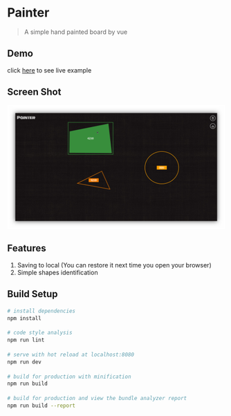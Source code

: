# Painter

> A simple hand painted board by vue

## Demo

click [here](https://sc-painter.netlify.com/) to see live example

## Screen Shot

![](screen-shot.png)

## Features

1. Saving to local (You can restore it next time you open your browser)
2. Simple shapes identification

## Build Setup

```bash
# install dependencies
npm install

# code style analysis
npm run lint

# serve with hot reload at localhost:8080
npm run dev

# build for production with minification
npm run build

# build for production and view the bundle analyzer report
npm run build --report
```
